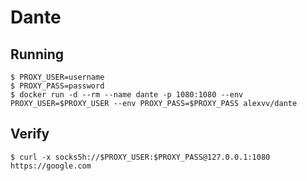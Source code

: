 # Dante

## Running

```
$ PROXY_USER=username
$ PROXY_PASS=password
$ docker run -d --rm --name dante -p 1080:1080 --env PROXY_USER=$PROXY_USER --env PROXY_PASS=$PROXY_PASS alexvv/dante
```

## Verify
```
$ curl -x socks5h://$PROXY_USER:$PROXY_PASS@127.0.0.1:1080 https://google.com
```